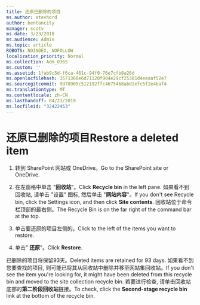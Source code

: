 ```yaml
---
title: 还原已删除的项目
ms.author: stevhord
author: bentoncity
manager: scotv
ms.date: 3/23/2018
ms.audience: Admin
ms.topic: article
ROBOTS: NOINDEX, NOFOLLOW
localization_priority: Normal
ms.collection: Adm_O365
ms.custom: ''
ms.assetid: 1fab9c5d-f6ca-461c-94f0-76e7cfb8a26d
ms.openlocfilehash: 3571360e6d71120f904e29cf25301d4eeaaf52e7
ms.sourcegitcommit: 9d78905c512192ffc4675468abd2efc5f2e4baf4
ms.translationtype: MT
ms.contentlocale: zh-CN
ms.lasthandoff: 04/23/2019
ms.locfileid: "32422453"
---
```

# <a name="restore-a-deleted-item"></a><span data-ttu-id="bb417-102">还原已删除的项目</span><span class="sxs-lookup"><span data-stu-id="bb417-102">Restore a deleted item</span></span>

1. <span data-ttu-id="bb417-103">转到 SharePoint 网站或 OneDrive。</span><span class="sxs-lookup"><span data-stu-id="bb417-103">Go to the SharePoint site or OneDrive.</span></span>
    
2. <span data-ttu-id="bb417-104">在左窗格中单击 "**回收站**"。</span><span class="sxs-lookup"><span data-stu-id="bb417-104">Click **Recycle bin** in the left pane.</span></span> <span data-ttu-id="bb417-105">如果看不到回收站, 请单击 "设置" 图标, 然后单击 "**网站内容**"。</span><span class="sxs-lookup"><span data-stu-id="bb417-105">If you don't see Recycle bin, click the Settings icon, and then click **Site contents**.</span></span> <span data-ttu-id="bb417-106">回收站位于命令栏顶部的最右侧。</span><span class="sxs-lookup"><span data-stu-id="bb417-106">The Recycle Bin is on the far right of the command bar at the top.</span></span>
    
3. <span data-ttu-id="bb417-107">单击要还原的项目左侧的。</span><span class="sxs-lookup"><span data-stu-id="bb417-107">Click to the left of the items you want to restore.</span></span>
    
4. <span data-ttu-id="bb417-108">单击" **还原**"。</span><span class="sxs-lookup"><span data-stu-id="bb417-108">Click **Restore**.</span></span>
    
<span data-ttu-id="bb417-109">已删除的项目将保留93天。</span><span class="sxs-lookup"><span data-stu-id="bb417-109">Deleted items are retained for 93 days.</span></span> <span data-ttu-id="bb417-110">如果看不到您要查找的项目, 则可能已将其从回收站中删除并移至网站集回收站。</span><span class="sxs-lookup"><span data-stu-id="bb417-110">If you don't see the item you're looking for, it might have been deleted from this recycle bin and moved to the site collection recycle bin.</span></span> <span data-ttu-id="bb417-111">若要进行检查, 请单击回收站底部的**第二阶段回收站**链接。</span><span class="sxs-lookup"><span data-stu-id="bb417-111">To check, click the **Second-stage recycle bin** link at the bottom of the recycle bin.</span></span> 
  

